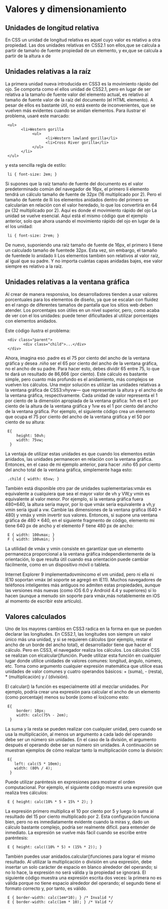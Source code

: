 # Valores y dimensionamiento

## Unidades de longitud relativa
En CSS un unidad de longitud relativa es aquel cuyo valor es relativo a otra propiedad. Las dos unidades relativas en CSS2.1 son ellos,que se calcula a partir de tamaño de fuente propiedad de un elemento, y ex,que se calcula a partir de la altura x de

## Unidades relativas a la raíz
La primera unidad nueva introducida en CSS3 es la movimiento rápido del ojo. Se comporta como el ellos unidad de CSS2.1, pero en lugar de ser relativa a la tamaño de fuente valor del elemento actual, es relativo al tamaño de fuente valor de la raíz del documento (el HTML elemento).
A pesar de ellos es bastante útil, no está exento de inconvenientes, que se vuelven más evidentes cuando se anidan elementos. Para ilustrar el problema, usaré este marcado:

     <ul>
           <li>Western gorilla
                <ul>
                      <li>Western lowland gorilla</li>
                      <li>Cross River gorilla</li>
                </ul> 
           </li>
     </ul>

y esta sencilla regla de estilo: 

     li { font-size: 2em; }

Si supones que la raíz tamaño de fuente del documento es el valor predeterminado común del navegador de 16px, el primero li elemento tendrá un cálculo tamaño de fuente de 32px (16 multiplicado por 2). Pero el tamaño de fuente de lli los elementos anidados dentro del primero se calcularían en relación con el valor heredado, lo que los convertiría en 64 px (32 multiplicado por 2).
Aquí es donde el movimiento rápido del ojo La unidad se vuelve esencial. Aquí está el mismo código que el ejemplo anterior, solo que ahora usando el movimiento rápido del ojo en lugar de la el los unidad:

     li { font-size: 2rem; }

De nuevo, suponiendo una raíz tamaño de fuente de 16px, el primero li tiene un calculado tamaño de fuentede 32px. Esta vez, sin embargo, el tamaño de fuentede lo anidado li Los elementos también son relativos al valor raíz, al igual que su padre. Y no importa cuántas capas anidadas bajes, ese valor siempre es relativo a la raíz.

## Unidades relativas a la ventana gráfica

Al crear de manera responsiva, los desarrolladores tienden a usar valores porcentuales para los elementos de diseño, ya que se escalan con fluidez en el rango de diferentes tamaños de pantalla que los sitios web deben atender. Los porcentajes son útiles en un nivel superior, pero, como acaba de ver con el los unidades: puede tener dificultades al utilizar porcentajes con elementos anidados.


Este código ilustra el problema:

     <div class="parent">
            <div class="child">...</div>
     </div>

Ahora, imagina eso .padre es el 75 por ciento del ancho de la ventana gráfica y desea .niño ser el 65 por ciento del ancho de la ventana gráfica, no el ancho de su padre. Para hacer esto, debes dividir 65 entre 75, lo que te dará un resultado de 86,666 (por ciento). Este cálculo es bastante simple, pero cuanto más profundo es el anidamiento, más complejos se vuelven los cálculos.
Una mejor solución es utilizar las unidades relativas a la ventana gráfica de CSS3:vhyvw— que representan la altura y el ancho de la ventana gráfica, respectivamente. Cada unidad de valor representa el 1 por ciento de la dimensión apropiada de la ventana gráfica: 1vh es el 1 por ciento de la altura de la ventana gráfica y 1vw es el 1 por ciento del ancho de la ventana gráfica. Por ejemplo, el siguiente código crea un elemento que ocupa el 75 por ciento del ancho de la ventana gráfica y el 50 por ciento de su altura:

     E{
         height: 50vh;
         width: 75vw;
      }

La ventaja de utilizar estas unidades es que cuando los elementos están anidados, las unidades permanecen en relación con la ventana gráfica. Entonces, en el caso de mi ejemplo anterior, para hacer .niño 65 por ciento del ancho total de la ventana gráfica, simplemente haga esto:

     .child { width: 65vw; }

También está disponible otro par de unidades suplementarias:vmáx es equivalente a cualquiera que sea el mayor valor de vh y VW,y vmin es equivalente al valor menor. Por ejemplo, si la ventana gráfica fuera 480×640, la altura sería mayor, por lo que vmáx sería equivalente a vh,y vmin sería igual a vw. Cambie las dimensiones de la ventana gráfica (640 × 480) y vmáx y vmin invertir sus valores.
Entonces, si supone una ventana gráfica de 480 × 640, en el siguiente fragmento de código, elemento mi tiene 640 px de ancho y el elemento F tiene 480 px de ancho:

     E { width: 100vmax; } 
     F { width: 100vmin; }

La utilidad de vmáx y vmin consiste en garantizar que un elemento permanezca proporcional a la ventana gráfica independientemente de la orientación, lo que resulta útil cuando esa orientación puede cambiar fácilmente, como en un dispositivo móvil o tableta.


Internet Explorer 9 implementadovmincomo el vm unidad, pero ni ella ni IE10 soportan vmáx (el soporte se agregó en IE11). Muchos navegadores de teléfonos inteligentes más antiguos no admiten estas propiedades, aunque las versiones más nuevas (como iOS 6.0 y Android 4.4 y superiores) sí lo hacen (aunque a menudo sin soporte para vmáx,más notablemente en iOS al momento de escribir este artículo).

## Valores calculados

Uno de los mayores cambios en CSS3 radica en la forma en que se pueden declarar las longitudes. En CSS2.1, las longitudes son siempre un valor único más una unidad, y si se requieren cálculos (por ejemplo, restar el ancho de un borde del ancho total), el desarrollador tiene que hacer el cálculo. Pero en CSS3, el navegador realiza los cálculos.
Los cálculos CSS se realizan con elcalcular()función. Puede utilizar esta función en cualquier lugar donde utilice unidades de valores comunes: longitud, ángulo, número, etc. Toma como argumento cualquier expresión matemática que utilice esas unidades de valor comunes y cuatro operandos básicos: + (suma), - (resta), * (multiplicación) y / (división).

El calcular() la función es especialmente útil al mezclar unidades. Por ejemplo, podría crear una expresión para calcular el ancho de un elemento (como porcentaje) menos su borde (como el los)como esto:

     E{
         border: 10px;
         width: calc(75% - 2em);
      }

La suma y la resta se pueden realizar con cualquier unidad, pero cuando se usa la multiplicación, al menos un argumento a cada lado del operando debe ser un número sin unidades. En el caso de la división, el argumento después el operando debe ser un número sin unidades. A continuación se muestran ejemplos de cómo realizar tanto la multiplicación como la división:


     E{
        left: calc(5 * 10em); 
        width: (80% / 4);
      }

Puede utilizar paréntesis en expresiones para mostrar el orden computacional. Por ejemplo, el siguiente código muestra una expresión que realiza tres cálculos:

     E { height: calc(10% * 5 + 15% * 2); }

La expresión primero multiplica el 10 por ciento por 5 y luego lo suma al resultado del 15 por ciento multiplicado por 2. Esta configuración funciona bien, pero no es inmediatamente evidente cuando la miras y, dado un cálculo bastante complejo, podría ser realmente difícil. para entender de inmediato. La expresión se vuelve más fácil cuando se escribe entre paréntesis:

     E { height: calc((10% * 5) + (15% * 2)); }

También puedes usar anidados.calcular()funciones para lograr el mismo resultado. Al utilizar la multiplicación o división en una expresión, debe insertar un solo carácter de espacio en blanco alrededor del operando; si no lo hace, la expresión no será válida y la propiedad se ignorará. El siguiente código muestra una expresión escrita dos veces: la primera no es válida porque no tiene espacio alrededor del operando; el segundo tiene el formato correcto y, por tanto, es válido.

     E { border-width: calc(1em*10); } /* Invalid */ 
     E { border-width: calc(1em * 10); } /* Valid */

